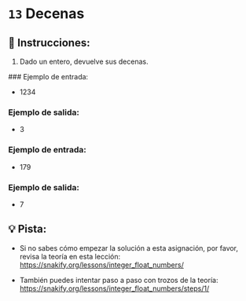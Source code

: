# `13` Decenas

## 📝 Instrucciones:

1. Dado un entero, devuelve sus decenas.

### Ejemplo de entrada:

+ 1234

### Ejemplo de salida:

+ 3

### Ejemplo de entrada:

+ 179

### Ejemplo de salida:

+ 7

## 💡 Pista:

+ Si no sabes cómo empezar la solución a esta asignación, por favor, revisa la teoría en esta lección:
https://snakify.org/lessons/integer_float_numbers/

+ También puedes intentar paso a paso con trozos de la teoría:
https://snakify.org/lessons/integer_float_numbers/steps/1/